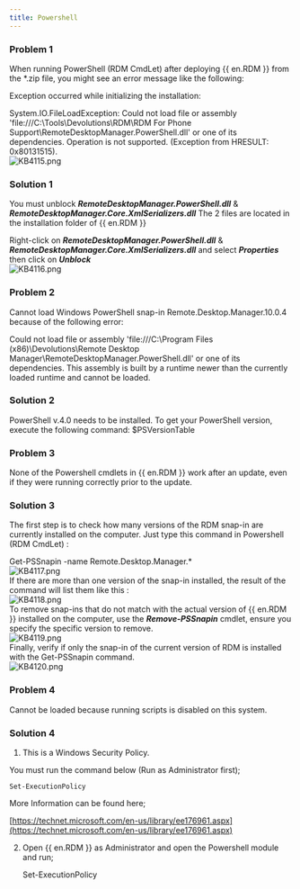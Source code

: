 ```yaml
---
title: Powershell
---
```

### Problem 1
When running PowerShell (RDM CmdLet) after deploying {{ en.RDM }} from the *.zip file, you might see an error message like the following:  

Exception occurred while initializing the installation:  

System.IO.FileLoadException: Could not load file or assembly 'file<area>:///C:\Tools\Devolutions\RDM\RDM For Phone Support\RemoteDesktopManager.PowerShell.dll' or one of its dependencies. Operation is not supported. (Exception from HRESULT: 0x80131515).  
![KB4115.png](/img/en/kb/KB4115.png)
### Solution 1
You must unblock ***RemoteDesktopManager.PowerShell.dll*** & ***RemoteDesktopManager.Core.XmlSerializers.dll*** The 2 files are located in the installation folder of {{ en.RDM }}  

Right-click on ***RemoteDesktopManager.PowerShell.dll*** & ***RemoteDesktopManager.Core.XmlSerializers.dll*** and select ***Properties*** then click on ***Unblock***  
![KB4116.png](/img/en/kb/KB4116.png)
### Problem 2
Cannot load Windows PowerShell snap-in Remote.Desktop.Manager.10.0.4 because of the following error:  

Could not load file or assembly 'file<area>:///C:\Program Files (x86)\Devolutions\Remote Desktop Manager\RemoteDesktopManager.PowerShell.dll' or one of its dependencies. This assembly is built by a runtime newer than the currently loaded runtime and cannot be loaded.
### Solution 2
PowerShell v.4.0 needs to be installed. To get your PowerShell version, execute the following command: $PSVersionTable
### Problem 3
None of the Powershell cmdlets in {{ en.RDM }} work after an update, even if they were running correctly prior to the update.
### Solution 3
The first step is to check how many versions of the RDM snap-in are currently installed on the computer. Just type this command in Powershell (RDM CmdLet) :  

Get-PSSnapin -name Remote.Desktop.Manager.*  
![KB4117.png](/img/en/kb/KB4117.png)  
If there are more than one version of the snap-in installed, the result of the command will list them like this :  
![KB4118.png](/img/en/kb/KB4118.png)  
To remove snap-ins that do not match with the actual version of {{ en.RDM }} installed on the computer, use the ***Remove-PSSnapin*** cmdlet, ensure you specify the specific version to remove.  
![KB4119.png](/img/en/kb/KB4119.png)  
Finally, verify if only the snap-in of the current version of RDM is installed with the Get-PSSnapin command.  
![KB4120.png](/img/en/kb/KB4120.png)  
### Problem 4
Cannot be loaded because running scripts is disabled on this system.
### Solution 4
1. This is a Windows Security Policy.  

You must run the command below (Run as Administrator first);  

    Set-ExecutionPolicy  

More Information can be found here;  

[https://technet.microsoft.com/en-us/library/ee176961.aspx](https://technet.microsoft.com/en-us/library/ee176961.aspx)  

2. Open {{ en.RDM }} as Administrator and open the Powershell module and run;  

    Set-ExecutionPolicy
